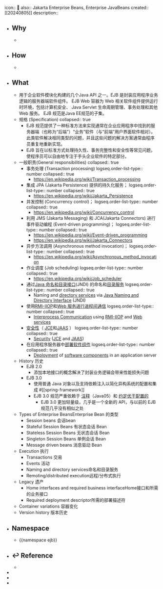 icon:: 📄
also:: Jakarta Enterprise Beans, Enterprise JavaBeans
created:: [[20240805]]
description::

- ## Why
  -
- ## How
  -
- ## What
  - 用于企业软件模块化构建的几个Java API 之一。EJB 是封装应用程序业务逻辑的服务器端软件组件。 EJB Web 容器为 Web 相关软件组件提供运行时环境，包括计算机安全、 Java Servlet 生命周期管理、事务处理和其他Web 服务。 EJB 规范是Java EE规范的子集。
  - 规格 (Specification)
    collapsed:: true
    - EJB 规范提供了一种标准方法来实现通常在企业应用程序中找到的服务器端（也称为“后端”）“业务”软件（与“前端”用户界面软件相对）。此类软件解决相同类型的问题，并且这些问题的解决方案通常由程序员重复地重新实现。
    - EJB 旨在以标准方式处理持久性、事务完整性和安全性等常见问题，使程序员可以自由地专注于手头企业软件的特定部分。
  - 一般职责(General responsibilities)
    collapsed:: true
    - 事务处理 (Transaction processing)
      logseq.order-list-type:: number
      collapsed:: true
      - https://en.wikipedia.org/wiki/Transaction_processing
    - 集成 JPA (Jakarta Persistence) 提供的持久化服务；
      logseq.order-list-type:: number
      collapsed:: true
      - https://en.wikipedia.org/wiki/Jakarta_Persistence
    - 并发控制 (Concurrency control)；
      logseq.order-list-type:: number
      collapsed:: true
      - https://en.wikipedia.org/wiki/Concurrency_control
    - 利用 JMS (Jakarta Messaging) 和 JCA(Jakarta Connectors) 进行事件驱动编程 (Event-driven programming)；
      logseq.order-list-type:: number
      collapsed:: true
      - https://en.wikipedia.org/wiki/Event-driven_programming
      - https://en.wikipedia.org/wiki/Jakarta_Connectors
    - 异步方法调用 (Asynchronous method invocation)；
      logseq.order-list-type:: number
      collapsed:: true
      - https://en.wikipedia.org/wiki/Asynchronous_method_invocation
    - 作业调度 (Job scheduling)
      logseq.order-list-type:: number
      collapsed:: true
      - https://en.wikipedia.org/wiki/Job_scheduler
    - 通过[Java 命名和目录接口](https://en.wikipedia.org/wiki/Java_Naming_and_Directory_Interface)(JNDI) 的命名和[目录服务](https://en.wikipedia.org/wiki/Directory_service)
      logseq.order-list-type:: number
      collapsed:: true
      - Naming and [directory services](https://en.wikipedia.org/wiki/Directory_service) via [Java Naming and Directory Interface](https://en.wikipedia.org/wiki/Java_Naming_and_Directory_Interface) (JNDI)
    - 使用[RMI-IIOP](https://en.wikipedia.org/wiki/RMI-IIOP)和[Web 服务](https://en.wikipedia.org/wiki/Web_service)[进行进程间通信](https://en.wikipedia.org/wiki/Remote_procedure_call)
      logseq.order-list-type:: number
      collapsed:: true
      - [Interprocess Communication](https://en.wikipedia.org/wiki/Remote_procedure_call) using [RMI-IIOP](https://en.wikipedia.org/wiki/RMI-IIOP) and [Web services](https://en.wikipedia.org/wiki/Web_service)
    - [安全性](https://en.wikipedia.org/wiki/Computer_security)（ [JCE](https://en.wikipedia.org/wiki/Java_Cryptography_Extension)和[JAAS](https://en.wikipedia.org/wiki/Java_Authentication_and_Authorization_Service) ）
      logseq.order-list-type:: number
      collapsed:: true
      - [Security](https://en.wikipedia.org/wiki/Computer_security) ([JCE](https://en.wikipedia.org/wiki/Java_Cryptography_Extension) and [JAAS](https://en.wikipedia.org/wiki/Java_Authentication_and_Authorization_Service))
    - 在应用程序服务器中[部署](https://en.wikipedia.org/wiki/Software_deployment)[软件组件](https://en.wikipedia.org/wiki/Software_component)
      logseq.order-list-type:: number
      collapsed:: true
      - [Deployment](https://en.wikipedia.org/wiki/Software_deployment) of [software components](https://en.wikipedia.org/wiki/Software_component) in an application server
  - History 历史
    - EJB 2.0
      - 添加本地接口的概念解决了封装业务逻辑会带来性能损失问题
    - EJB 3.0
      - 使用普通 Java 对象以及支持依赖注入以简化异构系统的配置和集成 #[[spring-framework]]
      - EJB 3.0 规范严重依赖于 [注释](https://en.wikipedia.org/wiki/Java_annotation "Java annotation")（Java05）和 [约定优于配置的](https://en.wikipedia.org/wiki/Convention_over_configuration "Convention over configuration")
        - EJB 3.0 更加轻量级，几乎是一个全新的 API，与以前的 EJB 规范几乎没有相似之处
  - Types of Enterprise BeansEnterprise Bean 的类型
    - Session beans 会话bean
    - Stateful Session Beans 有状态会话 Bean
    - Stateless Session Beans 无状态会话 Bean
    - Singleton Session Beans 单例会话 Bean
    - Message driven beans 消息驱动 Bean
  - Execution 执行
    - Transactions 交易
    - Events 活动
    - Naming and directory services命名和目录服务
    - Remoting/distributed execution远程/分布式执行
  - Legacy 遗产
    - Home interfaces and required business interfaceHome接口和所需的业务接口
    - Required deployment descriptor所需的部署描述符
  - Container variations 容器变化
  - Version history 版本历史
- ## Namespace
  - {{namespace ejb}}
- ## ↩ Reference
  -
-
-
-